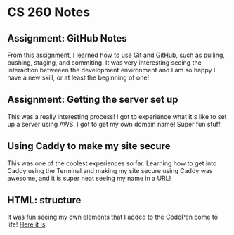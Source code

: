 # CS 260 Notes
## Assignment: GitHub Notes
From this assignment, I learned how to use Git and GitHub, such as pulling, pushing, staging, and commiting. It was very interesting seeing the interaction betweeen the development environment and I am so happy I have a new skill, or at least the beginning of one!

## Assignment: Getting the server set up
This was a really interesting process! I got to experience what it's like to set up a server using AWS. I got to get my own domain name! Super fun stuff.

## Using Caddy to make my site secure
This was one of the coolest experiences so far. Learning how to get into Caddy using the Terminal and making my site secure using Caddy was awesome, and it is super neat seeing my name in a URL!

## HTML: structure
It was fun seeing my own elements that I added to the CodePen come to life!
[Here it is](https://codepen.io/Benjamin-Peek/pen/yLGqPMQ?editors=1100)
